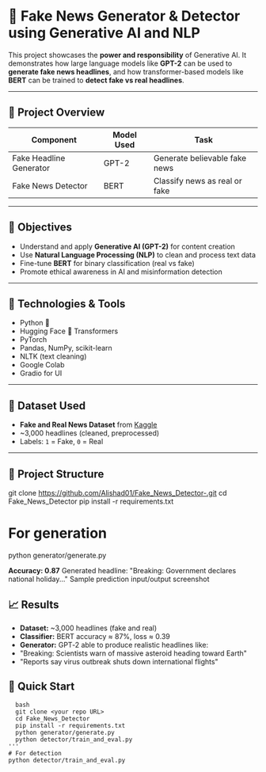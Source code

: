 # 📰 Fake News Generator & Detector using Generative AI and NLP

This project showcases the **power and responsibility** of Generative AI. It demonstrates how large language models like **GPT-2** can be used to **generate fake news headlines**, and how transformer-based models like **BERT** can be trained to **detect fake vs real headlines**.

---

## 🚀 Project Overview

| Component        | Model Used | Task                         |
|------------------|------------|------------------------------|
| Fake Headline Generator | GPT-2       | Generate believable fake news |
| Fake News Detector      | BERT        | Classify news as real or fake |

---

## 🎯 Objectives

- Understand and apply **Generative AI (GPT-2)** for content creation
- Use **Natural Language Processing (NLP)** to clean and process text data
- Fine-tune **BERT** for binary classification (real vs fake)
- Promote ethical awareness in AI and misinformation detection

---

## 🧠 Technologies & Tools

- Python 🐍
- Hugging Face 🤗 Transformers
- PyTorch
- Pandas, NumPy, scikit-learn
- NLTK (text cleaning)
- Google Colab
- Gradio for UI
---

## 📂 Dataset Used

- **Fake and Real News Dataset** from [Kaggle](https://www.kaggle.com/datasets/clmentbisaillon/fake-and-real-news-dataset)
- ~3,000 headlines (cleaned, preprocessed)
- Labels: `1` = Fake, `0` = Real

---

## 🔧 Project Structure

git clone https://github.com/Alishad01/Fake_News_Detector-.git
cd Fake_News_Detector
pip install -r requirements.txt

# For generation
python generator/generate.py

**Accuracy: 0.87**
Generated headline: "Breaking: Government declares national holiday..."
Sample prediction input/output screenshot

## 📈 Results

- **Dataset:** ~3,000 headlines (fake and real)
- **Classifier:** BERT accuracy ≈ 87%, loss ≈ 0.39
- **Generator:** GPT‑2 able to produce realistic headlines like:
- "Breaking: Scientists warn of massive asteroid heading toward Earth"
- "Reports say virus outbreak shuts down international flights"

## 🧰 Quick Start

```
  bash
  git clone <your repo URL>
  cd Fake_News_Detector
  pip install -r requirements.txt
  python generator/generate.py
  python detector/train_and_eval.py
'''
# For detection
python detector/train_and_eval.py
